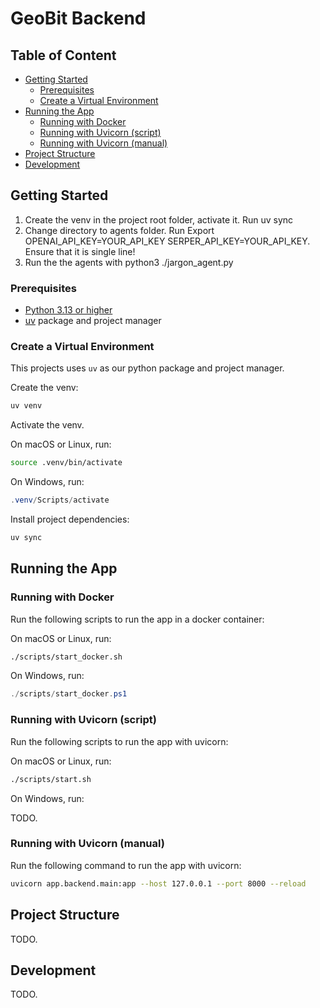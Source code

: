 # GeoBit Backend

## Table of Content

- [Getting Started](#getting-started)
  - [Prerequisites](#prerequisites)
  - [Create a Virtual Environment](#create-a-virtual-environment)
- [Running the App](#running-the-app)
  - [Running with Docker](#running-with-docker)
  - [Running with Uvicorn (script)](#running-with-uvicorn-script)
  - [Running with Uvicorn (manual)](#running-with-uvicorn-manually)
- [Project Structure](#project-structure)
- [Development](#development)

## Getting Started <a id="getting-started"></a>

1. Create the venv in the project root folder, activate it. Run uv sync
2. Change directory to agents folder. Run Export OPENAI_API_KEY=YOUR_API_KEY SERPER_API_KEY=YOUR_API_KEY. Ensure that it is single line!
3. Run the the agents with python3 ./jargon_agent.py

### Prerequisites <a id="prerequisites"></a>

- [Python 3.13 or higher](https://www.python.org/downloads/)
- [uv](https://docs.astral.sh/uv/getting-started/installation/) package and project manager

### Create a Virtual Environment <a id="create-a-virtual-environment"></a>

This projects uses `uv` as our python package and project manager.

Create the venv:

```sh
uv venv
```

Activate the venv.

On macOS or Linux, run:

```sh
source .venv/bin/activate
```

On Windows, run:

```powershell
.venv/Scripts/activate
```

Install project dependencies:

```sh
uv sync
```

## Running the App <a id="running-the-app"></a>

### Running with Docker <a id="running-with-docker"></a>

Run the following scripts to run the app in a docker container:

On macOS or Linux, run:

```sh
./scripts/start_docker.sh

```

On Windows, run:

```ps1
./scripts/start_docker.ps1

```

### Running with Uvicorn (script) <a id="running-with-uvicorn-script"></a>

Run the following scripts to run the app with uvicorn:

On macOS or Linux, run:

```sh
./scripts/start.sh

```

On Windows, run:

TODO.

### Running with Uvicorn (manual) <a id="running-with-uvicorn-manual"></a>

Run the following command to run the app with uvicorn:

```sh
uvicorn app.backend.main:app --host 127.0.0.1 --port 8000 --reload
```

## Project Structure <a id="project-structure"></a>

TODO.

## Development <a id="development"></a>

TODO.
